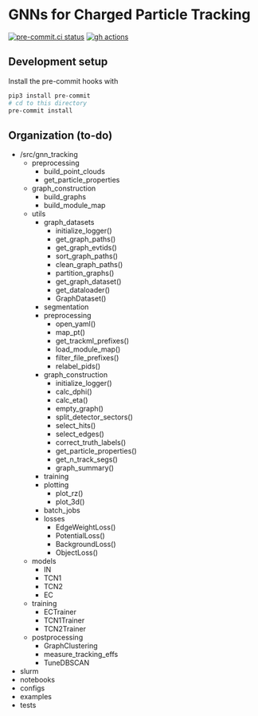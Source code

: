 # GNNs for Charged Particle Tracking

[![pre-commit.ci status](https://results.pre-commit.ci/badge/github/GageDeZoort/gnn_tracking/main.svg)](https://results.pre-commit.ci/latest/github/GageDeZoort/gnn_tracking/main)
[![gh actions](https://github.com/GageDeZoort/gnn_tracking/actions/workflows/test.yaml/badge.svg)](https://github.com/GageDeZoort/gnn_tracking/actions)

## Development setup

Install the pre-commit hooks with

```bash
pip3 install pre-commit
# cd to this directory
pre-commit install
```

## Organization (to-do)

- /src/gnn_tracking
  - preprocessing
    - build_point_clouds
    - get_particle_properties
  - graph_construction
    - build_graphs
    - build_module_map
  - utils
    - graph_datasets
      - initialize_logger()
      - get_graph_paths()
      - get_graph_evtids()
      - sort_graph_paths()
      - clean_graph_paths()
      - partition_graphs()
      - get_graph_dataset()
      - get_dataloader()
      - GraphDataset()
    - segmentation
    - preprocessing
      - open_yaml()
      - map_pt()
      - get_trackml_prefixes()
      - load_module_map()
      - filter_file_prefixes()
      - relabel_pids()
    - graph_construction
      - initialize_logger()
      - calc_dphi()
      - calc_eta()
      - empty_graph()
      - split_detector_sectors()
      - select_hits()
      - select_edges()
      - correct_truth_labels()
      - get_particle_properties()
      - get_n_track_segs()
      - graph_summary()
    - training
    - plotting
      - plot_rz()
      - plot_3d()
    - batch_jobs
    - losses
      - EdgeWeightLoss()
      - PotentialLoss()
      - BackgroundLoss()
      - ObjectLoss()
  - models
    - IN
    - TCN1
    - TCN2
    - EC
  - training
    - ECTrainer
    - TCN1Trainer
    - TCN2Trainer
  - postprocessing
    - GraphClustering
    - measure_tracking_effs
    - TuneDBSCAN
- slurm
- notebooks
- configs
- examples
- tests
